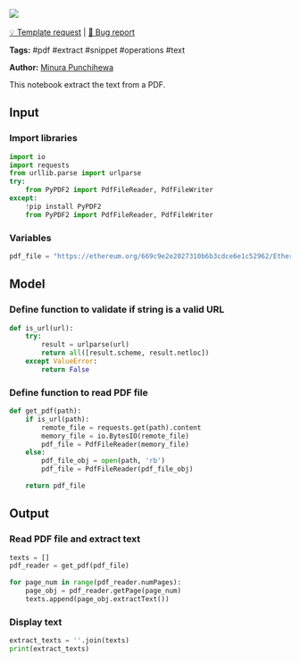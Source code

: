 <a href="https://app.naas.ai/user-redirect/naas/downloader?url=https://raw.githubusercontent.com/jupyter-naas/awesome-notebooks/master/PDF/PDF_Extract_Text_from_PDF.ipynb" target="_parent"><img src="https://naasai-public.s3.eu-west-3.amazonaws.com/open_in_naas.svg"/></a><br><br><a href="https://github.com/jupyter-naas/awesome-notebooks/issues/new?assignees=&labels=&template=template-request.md&title=Tool+-+Action+of+the+notebook+">💡 Template request</a> | <a href="https://github.com/jupyter-naas/awesome-notebooks/issues/new?assignees=&labels=&template=bug_report.md&title=PDF+-+Extract+Text+from:+Error+short+description">🚨 Bug report</a>

**Tags:** #pdf #extract #snippet #operations #text

**Author:** [Minura Punchihewa](https://www.linkedin.com/in/minurapunchihewa/)

This notebook extract the text from a PDF.

## Input

### Import libraries


```python
import io
import requests
from urllib.parse import urlparse
try:
    from PyPDF2 import PdfFileReader, PdfFileWriter
except:
    !pip install PyPDF2
    from PyPDF2 import PdfFileReader, PdfFileWriter
```

### Variables


```python
pdf_file = "https://ethereum.org/669c9e2e2027310b6b3cdce6e1c52962/Ethereum_Whitepaper_-_Buterin_2014.pdf"
```

## Model

### Define function to validate if string is a valid URL


```python
def is_url(url):
    try:
        result = urlparse(url)
        return all([result.scheme, result.netloc])
    except ValueError:
        return False
```

### Define function to read PDF file


```python
def get_pdf(path):
    if is_url(path):
        remote_file = requests.get(path).content
        memory_file = io.BytesIO(remote_file)
        pdf_file = PdfFileReader(memory_file)
    else:
        pdf_file_obj = open(path, 'rb')
        pdf_file = PdfFileReader(pdf_file_obj)
        
    return pdf_file
```

## Output

### Read PDF file and extract text


```python
texts = []
pdf_reader = get_pdf(pdf_file)    
    
for page_num in range(pdf_reader.numPages):
    page_obj = pdf_reader.getPage(page_num)
    texts.append(page_obj.extractText())
```

### Display text


```python
extract_texts = ''.join(texts)
print(extract_texts)
```
